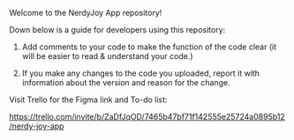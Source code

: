 Welcome to the NerdyJoy App repository! 

Down below is a guide for developers using this repository: 

1. Add comments to your code to make the function of the code clear (it will be easier to read & understand your code.)  

2. If you make any changes to the code you uploaded, report it with information about the version and reason for the change.

Visit Trello for the Figma link and To-do list: 

https://trello.com/invite/b/ZaDfJqOD/7465b47bf71f142555e25724a0895b12/nerdy-joy-app 
